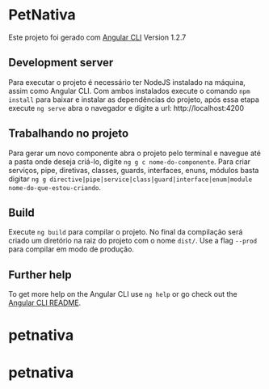 # PetNativa

Este projeto foi gerado com [Angular CLI](https://github.com/angular/angular-cli)
Version 1.2.7

## Development server

Para executar o projeto é necessário ter NodeJS instalado na máquina, assim como Angular CLI. Com ambos instalados execute o comando `npm install` para baixar e instalar as dependências do projeto, após essa etapa execute `ng serve` abra o navegador e digite a url: http://localhost:4200

## Trabalhando no projeto

Para gerar um novo componente abra o projeto pelo terminal e navegue até a pasta onde deseja criá-lo, digite `ng g c nome-do-componente`. Para criar serviços, pipe, diretivas, classes, guards, interfaces, enuns, módulos basta digitar `ng g directive|pipe|service|class|guard|interface|enum|module nome-do-que-estou-criando`.

## Build

Execute `ng build` para compilar o projeto. No final da compilação será criado um diretório na raiz do projeto com o nome `dist/`. Use a flag `--prod` para compilar em modo de produção.

## Further help

To get more help on the Angular CLI use `ng help` or go check out the [Angular CLI README](https://github.com/angular/angular-cli/blob/master/README.md).
# petnativa
# petnativa
